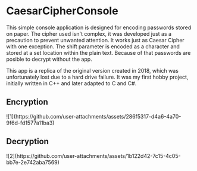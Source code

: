 <h1>CaesarCipherConsole</h1>

This simple console application is designed for encoding passwords stored on paper. The cipher used isn't complex, it was developed just as a precaution to prevent unwanted attention. 
It works just as Caesar Cipher with one exception. The shift parameter is encoded as a character and stored at a set location within the plain text. Because of that passwords are posible to decrypt without the app.

This app is a replica of the original version created in 2018, which was unfortunately lost due to a hard drive failure. It was my first hobby project, initially written in C++ and later adapted to C and C#.

<h2>Encryption</h2>
![1](https://github.com/user-attachments/assets/286f5317-d4a6-4a70-9f6d-fd1577a11ba3)

<h2>Decryption</h2>
![2](https://github.com/user-attachments/assets/1b122d42-7c15-4c05-bb7e-2e742aba7569)
